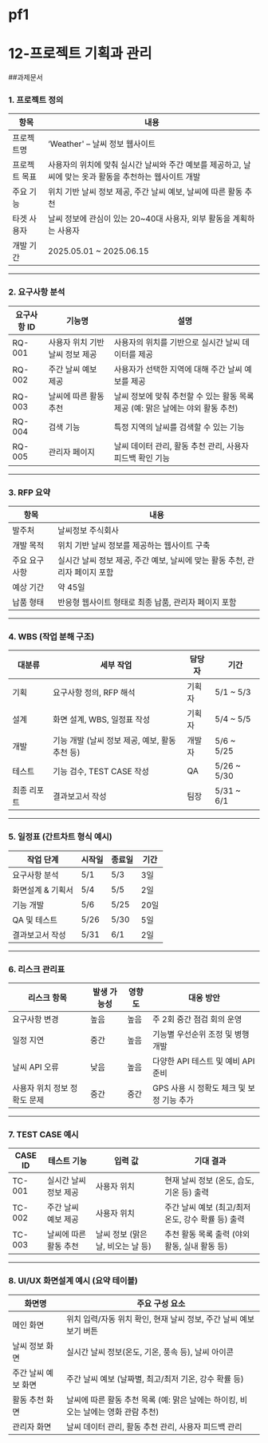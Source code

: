 # pf1
# 12-프로젝트 기획과 관리
##과제문서
### 1. 프로젝트 정의

| 항목 | 내용 |
| --- | --- |
| 프로젝트명 | ‘Weather' – 날씨 정보 웹사이트 |
| 프로젝트 목표 | 사용자의 위치에 맞춰 실시간 날씨와 주간 예보를 제공하고, 날씨에 맞는 옷과 활동을 추천하는 웹사이트 개발 |
| 주요 기능 | 위치 기반 날씨 정보 제공, 주간 날씨 예보, 날씨에 따른 활동 추천 |
| 타겟 사용자 | 날씨 정보에 관심이 있는 20~40대 사용자, 외부 활동을 계획하는 사용자 |
| 개발 기간 | 2025.05.01 ~ 2025.06.15 |

---

### **2. 요구사항 분석**

| 요구사항 ID | 기능명 | 설명 |
| --- | --- | --- |
| RQ-001 | 사용자 위치 기반 날씨 정보 제공 | 사용자의 위치를 기반으로 실시간 날씨 데이터를 제공 |
| RQ-002 | 주간 날씨 예보 제공 | 사용자가 선택한 지역에 대해 주간 날씨 예보를 제공 |
| RQ-003 | 날씨에 따른 활동 추천 | 날씨 정보에 맞춰 추천할 수 있는 활동 목록 제공 (예: 맑은 날에는 야외 활동 추천) |
| RQ-004 | 검색 기능 | 특정 지역의 날씨를 검색할 수 있는 기능 |
| RQ-005 | 관리자 페이지 | 날씨 데이터 관리, 활동 추천 관리, 사용자 피드백 확인 기능 |

---

### 3. RFP 요약

| 항목 | 내용 |
| --- | --- |
| 발주처 | 날씨정보 주식회사 |
| 개발 목적 | 위치 기반 날씨 정보를 제공하는 웹사이트 구축 |
| 주요 요구사항 | 실시간 날씨 정보 제공, 주간 예보, 날씨에 맞는 활동 추천, 관리자 페이지 포함 |
| 예상 기간 | 약 45일 |
| 납품 형태 | 반응형 웹사이트 형태로 최종 납품, 관리자 페이지 포함 |

---

### 4. WBS (작업 분해 구조)

| 대분류 | 세부 작업 | 담당자 | 기간 |
| --- | --- | --- | --- |
| 기획 | 요구사항 정의, RFP 해석 | 기획자 | 5/1 ~ 5/3 |
| 설계 | 화면 설계, WBS, 일정표 작성 | 기획자 | 5/4 ~ 5/5 |
| 개발 | 기능 개발 (날씨 정보 제공, 예보, 활동 추천 등) | 개발자 | 5/6 ~ 5/25 |
| 테스트 | 기능 검수, TEST CASE 작성 | QA | 5/26 ~ 5/30 |
| 최종 리포트 | 결과보고서 작성 | 팀장 | 5/31 ~ 6/1 |

---

### 5. 일정표 (간트차트 형식 예시)

| 작업 단계 | 시작일 | 종료일 | 기간 |
| --- | --- | --- | --- |
| 요구사항 분석 | 5/1 | 5/3 | 3일 |
| 화면설계 & 기획서 | 5/4 | 5/5 | 2일 |
| 기능 개발 | 5/6 | 5/25 | 20일 |
| QA 및 테스트 | 5/26 | 5/30 | 5일 |
| 결과보고서 작성 | 5/31 | 6/1 | 2일 |

---

### 6. 리스크 관리표

| 리스크 항목 | 발생 가능성 | 영향도 | 대응 방안 |
| --- | --- | --- | --- |
| 요구사항 변경 | 높음 | 높음 | 주 2회 중간 점검 회의 운영 |
| 일정 지연 | 중간 | 높음 | 기능별 우선순위 조정 및 병행 개발 |
| 날씨 API 오류 | 낮음 | 높음 | 다양한 API 테스트 및 예비 API 준비 |
| 사용자 위치 정보 정확도 문제 | 중간 | 중간 | GPS 사용 시 정확도 체크 및 보정 기능 추가 |

---

### 7. TEST CASE 예시

| CASE ID | 테스트 기능 | 입력 값 | 기대 결과 |
| --- | --- | --- | --- |
| TC-001 | 실시간 날씨 정보 제공 | 사용자 위치 | 현재 날씨 정보 (온도, 습도, 기온 등) 출력 |
| TC-002 | 주간 날씨 예보 제공 | 사용자 위치 | 주간 날씨 예보 (최고/최저 온도, 강수 확률 등) 출력 |
| TC-003 | 날씨에 따른 활동 추천 | 날씨 정보 (맑은 날, 비오는 날 등) | 추천 활동 목록 출력 (야외 활동, 실내 활동 등) |

---

### 8. UI/UX 화면설계 예시 (요약 테이블)

| 화면명 | 주요 구성 요소 |
| --- | --- |
| 메인 화면 | 위치 입력/자동 위치 확인, 현재 날씨 정보, 주간 날씨 예보 보기 버튼 |
| 날씨 정보 화면 | 실시간 날씨 정보(온도, 기온, 풍속 등), 날씨 아이콘 |
| 주간 날씨 예보 화면 | 주간 날씨 예보 (날짜별, 최고/최저 기온, 강수 확률 등) |
| 활동 추천 화면 | 날씨에 따른 활동 추천 목록 (예: 맑은 날에는 하이킹, 비 오는 날에는 영화 관람 추천) |
| 관리자 화면 | 날씨 데이터 관리, 활동 추천 관리, 사용자 피드백 관리 |

